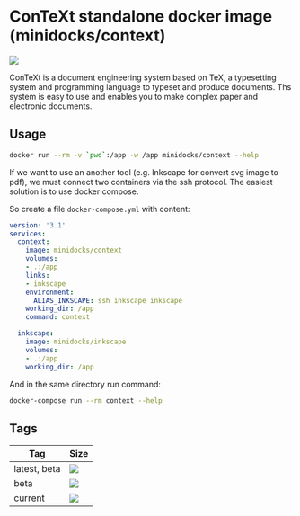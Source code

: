 ConTeXt standalone docker image (minidocks/context)
===================================================

![](https://wiki.contextgarden.net/skins/common/images/context/context_logo_inv.png?6c748)

ConTeXt is a document engineering system based on TeX, a typesetting system and programming
language to typeset and produce documents. Ths system is easy to use and enables you
to make complex paper and electronic documents.

Usage
-----

```bash
docker run --rm -v `pwd`:/app -w /app minidocks/context --help
```

If we want to use an another tool (e.g. Inkscape for convert svg image to pdf), we must connect
two containers via the ssh protocol. The easiest solution is to use docker compose.

So create a file `docker-compose.yml` with content:
```yaml
version: '3.1'
services:
  context:
    image: minidocks/context
    volumes:
    - .:/app
    links:
    - inkscape
    environment:
      ALIAS_INKSCAPE: ssh inkscape inkscape
    working_dir: /app
    command: context

  inkscape:
    image: minidocks/inkscape
    volumes:
    - .:/app
    working_dir: /app
```

And in the same directory run command:
```bash
docker-compose run --rm context --help
```


Tags
----

 Tag          | Size
 ---          | ----
 latest, beta | [![](https://images.microbadger.com/badges/image/minidocks/context.svg)](https://microbadger.com/images/minidocks/context)
 beta         | [![](https://images.microbadger.com/badges/image/minidocks/context:beta.svg)](https://microbadger.com/images/minidocks/context:beta)
 current      | [![](https://images.microbadger.com/badges/image/minidocks/context:current.svg)](https://microbadger.com/images/minidocks/context:current)

